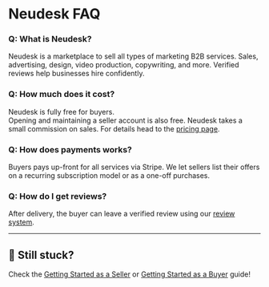 # Neudesk FAQ

### Q: What is Neudesk?
Neudesk is a marketplace to sell all types of marketing B2B services. Sales, advertising, design, video production, copywriting, and more. Verified reviews help businesses hire confidently.

### Q: How much does it cost?
Neudesk is fully free for buyers.  
Opening and maintaining a seller account is also free. Neudesk takes a small commission on sales. For details head to the [pricing page](https://neudesk.com/pricing).  

### Q: How does payments works?
Buyers pays up-front for all services via Stripe. We let sellers list their offers on a recurring subscription model or as a one-off purchases.

### Q: How do I get reviews?
After delivery, the buyer can leave a verified review using our [review system](https://neudesk.com/review-system).

---

## 📘 Still stuck?

Check the [Getting Started as a Seller](getting-started-seller.md) or [Getting Started as a Buyer](getting-started-buyer.md) guide!
  